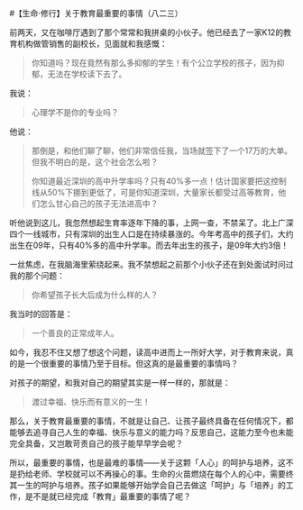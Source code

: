 #【生命⋅修行】关于教育最重要的事情（八二三）

前两天，又在咖啡厅遇到了那个常常和我拼桌的小伙子。他已经去了一家K12的教育机构做管销售的副校长，见面就和我感慨：

> 你知道吗？现在竟然有那么多抑郁的学生！有个公立学校的孩子，因为抑郁，无法在学校读下去了。

我说：

> 心理学不是你的专业吗？

他说：

> 那倒是，和他们聊了聊，他们非常信任我，当场就签下了一个17万的大单。但我不明白的是，这个社会怎么啦？
>
> 你知道最近深圳的高中升学率吗？只有40%多一点！估计国家要把这控制线从50%下挪到更低了，可是你知道深圳，大量家长都受过高等教育，他们怎么甘心自己的孩子无法进高中？

听他说到这儿，我忽然想起生育率逐年下降的事，上网一查，不禁呆了。北上广深四个一线城市，只有深圳的出生人口是在持续暴涨的。今年考高中的孩子们，大约出生在09年，只有40%多的高中升学率。而去年出生的孩子，是09年大约3倍！

一丝焦虑，在我脑海里萦绕起来。我不禁想起之前那个小伙子还在到处面试时问过我的那个问题：

> 你希望孩子长大后成为什么样的人？

我当时的回答是：

> 一个善良的正常成年人。

如今，我忍不住又想了想这个问题，读高中进而上一所好大学，对于教育来说，真的是一个很重要的事情乃至于目标。但这真的是最重要的事情吗？

对孩子的期望，和我对自己的期望其实是一样一样的，那就是：

> 渡过幸福、快乐而有意义的一生！

那么，关于教育最重要的事情，不就是让自己、让孩子最终具备在任何情况下，都能够去追寻自己人生的幸福、快乐与意义的能力吗？反思自己，这能力至今也未能完全具备，又岂敢苛责自己的孩子能早早学会呢？

所以，最重要的事情，也是最难的事情——关于这颗「人心」的呵护与培养，这不是扔给老师、学校就可以不再操心的事。生命的火苗燃烧在每个人的心中，需要终其一生的呵护与培养。孩子如果能够开始学会自己去做这「呵护」与「培养」的工作，是不是就已经完成「教育」最重要的事情了呢？